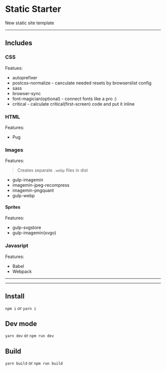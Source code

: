 # Static Starter
New static site template

---
## Includes
### CSS
Featues:
- autoprefixer
- postcss-normalize - canculate needed resets by browserslist config
- sass
- browser-sync
- font-magician(optional) - connect fonts like a pro :)
- critical - calculate critical(first-screen) code and put it inline

### HTML
Features:
- Pug

### Images
Features:
> Creates separate `.webp` files in dist
- gulp-imagemin
- imagemin-jpeg-recompress
- imagemin-pngquant
- gulp-webp

#### Sprites
Features:
- gulp-svgstore
- gulp-imagemin(svgo)

### Javasript
Features:
- Babel
- Webpack

---
---
## Install
`npm i` or `yarn i`

## Dev mode
`yarn dev` or `npm run dev`

## Build 
`yarn build` or `npm run build`

